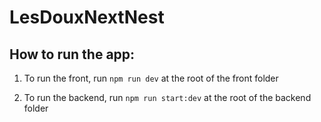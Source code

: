 # LesDouxNextNest

## How to run the app:

1. To run the front, run `npm run dev` at the root of the front folder

2. To run the backend, run `npm run start:dev` at the root of the backend folder